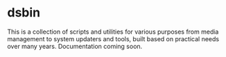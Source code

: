 # dsbin

This is a collection of scripts and utilities for various purposes from media management to system updaters and tools, built based on practical needs over many years. Documentation coming soon.
